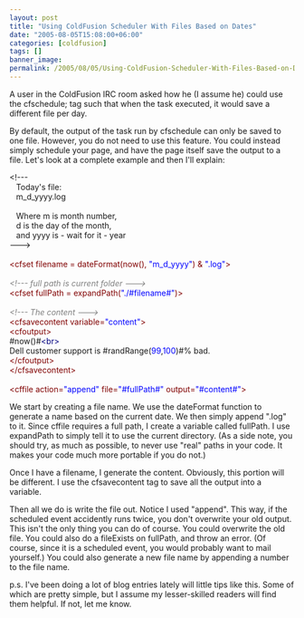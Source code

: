 ```yaml
---
layout: post
title: "Using ColdFusion Scheduler With Files Based on Dates"
date: "2005-08-05T15:08:00+06:00"
categories: [coldfusion]
tags: []
banner_image: 
permalink: /2005/08/05/Using-ColdFusion-Scheduler-With-Files-Based-on-Dates
---
```


A user in the ColdFusion IRC room asked how he (I assume he) could use the cfschedule; tag such that when the task executed, it would save a different file per day. 

By default, the output of the task run by cfschedule can only be saved to one file. However, you do not need to use this feature. You could instead simply schedule your page, and have the page itself save the output to a file. Let's look at a complete example and then I'll explain:

<div class="code">&lt;!--- <br>
&nbsp;&nbsp;&nbsp;Today's file:<br>
&nbsp;&nbsp;&nbsp;m_d_yyyy.log<br>
&nbsp;&nbsp;&nbsp;<br>
&nbsp;&nbsp;&nbsp;Where m is month number, <br>
&nbsp;&nbsp;&nbsp;d is the day of the month, <br>
&nbsp;&nbsp;&nbsp;and yyyy is - wait for it - year<br>
---&gt;<br>
<br>
<FONT COLOR=MAROON>&lt;cfset filename = dateFormat(now(), <FONT COLOR=BLUE>"m_d_yyyy"</FONT>) & <FONT COLOR=BLUE>".log"</FONT>&gt;</FONT><br>
<br>
<FONT COLOR=GRAY><I>&lt;!--- full path is current folder ---&gt;</I></FONT><br>
<FONT COLOR=MAROON>&lt;cfset fullPath = expandPath(<FONT COLOR=BLUE>"./#filename#"</FONT>)&gt;</FONT><br>
<br>
<FONT COLOR=GRAY><I>&lt;!--- The content ---&gt;</I></FONT><br>
<FONT COLOR=MAROON>&lt;cfsavecontent variable=<FONT COLOR=BLUE>"content"</FONT>&gt;</FONT><br>
<FONT COLOR=MAROON>&lt;cfoutput&gt;</FONT><br>
#now()#<FONT COLOR=NAVY>&lt;br&gt;</FONT><br>
Dell customer support is #randRange(<FONT COLOR=BLUE>99</FONT>,<FONT COLOR=BLUE>100</FONT>)#% bad.<br>
<FONT COLOR=MAROON>&lt;/cfoutput&gt;</FONT><br>
<FONT COLOR=MAROON>&lt;/cfsavecontent&gt;</FONT><br>
<br>
<FONT COLOR=MAROON>&lt;cffile action=<FONT COLOR=BLUE>"append"</FONT> file=<FONT COLOR=BLUE>"#fullPath#"</FONT> output=<FONT COLOR=BLUE>"#content#"</FONT>&gt;</FONT></div>

We start by creating a file name. We use the dateFormat function to generate a name based on the current date. We then simply append ".log" to it. Since cffile requires a full path, I create a variable called fullPath. I use expandPath to simply tell it to use the current directory. (As a side note, you should try, as much as possible, to never use "real" paths in your code. It makes your code much more portable if you do not.)

Once I have a filename, I generate the content. Obviously, this portion will be different. I use the cfsavecontent tag to save all the output into a variable.

Then all we do is write the file out. Notice I used "append". This way, if the scheduled event accidently runs twice, you don't overwrite your old output. This isn't the only thing you can do of course. You could overwrite the old file. You could also do a fileExists on fullPath, and throw an error. (Of course, since it is a scheduled event, you would probably want to mail yourself.) You could also generate a new file name by appending a number to the file name. 

p.s. I've been doing a lot of blog entries lately will little tips like this. Some of which are pretty simple, but I assume my lesser-skilled readers will find them helpful. If not, let me know.